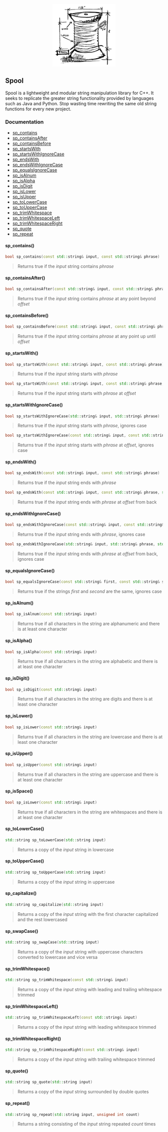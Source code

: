 <p align="center">
    <img height="200" width="200" src="https://github.com/nickcharles/Spool/blob/master/spool.png">
</p>

## Spool

Spool is a lightweight and modular string manipulation library for C++. It seeks to replicate the greater string functionality provided by languages such as Java and Python. Stop wasting time rewriting the same old string functions for every new project.

### Documentation

- [sp_contains](https://github.com/nickcharles/Spool#sp_contains)
- [sp_containsAfter](https://github.com/nickcharles/Spool#sp_containsafter)
- [sp_containsBefore](https://github.com/nickcharles/Spool#sp_containsbefore)
- [sp_startsWith](https://github.com/nickcharles/Spool#sp_startswith)
- [sp_startsWithIgnoreCase](https://github.com/nickcharles/Spool#sp_startswithignorecase)
- [sp_endsWith](https://github.com/nickcharles/Spool#sp_endswith)
- [sp_endsWithIgnoreCase](https://github.com/nickcharles/Spool#sp_endswithignorecase)
- [sp_equalsIgnoreCase](https://github.com/nickcharles/Spool#sp_equalsignorecase)
- [sp_isAlnum](https://github.com/nickcharles/Spool#sp_isalnum)
- [sp_isAlpha](https://github.com/nickcharles/Spool#sp_isalpha)
- [sp_isDigit](https://github.com/nickcharles/Spool#sp_isdigit)
- [sp_isLower](https://github.com/nickcharles/Spool#sp_islower)
- [sp_isUpper](https://github.com/nickcharles/Spool#sp_isupper)
- [sp_toLowerCase](https://github.com/nickcharles/Spool#sp_tolowercase)
- [sp_toUpperCase](https://github.com/nickcharles/Spool#sp_touppercase)
- [sp_trimWhitespace](https://github.com/nickcharles/Spool#sp_trimwhitespace)
- [sp_trimWhitespaceLeft](https://github.com/nickcharles/Spool#sp_trimwhitespaceleft)
- [sp_trimWhitespaceRight](https://github.com/nickcharles/Spool#sp_trimwhitespaceright)
- [sp_quote](https://github.com/nickcharles/Spool#sp_quote)
- [sp_repeat](https://github.com/nickcharles/Spool#sp_repeat)


#### sp_contains()
```C++
bool sp_contains(const std::string& input, const std::string& phrase)
```
> Returns true if the *input* string contains *phrase*


#### sp_containsAfter()
```C++
bool sp_containsAfter(const std::string& input, const std::string& phrase, std::size_t offset)
```
> Returns true if the *input* string contains *phrase* at any point beyond *offset*


#### sp_containsBefore()
```C++
bool sp_containsBefore(const std::string& input, const std::string& phrase, std::size_t offset)
```
> Returns true if the *input* string contains *phrase* at any point up until *offset*


#### sp_startsWith()
```C++
bool sp_startsWith(const std::string& input, const std::string& phrase)
```
> Returns true if the *input* string starts with *phrase*

```C++
bool sp_startsWith(const std::string& input, const std::string& phrase, std::size_t offset)
```
> Returns true if the *input* string starts with *phrase* at *offset*


#### sp_startsWithIgnoreCase()
```C++
bool sp_startsWithIgnoreCase(std::string& input, std::string& phrase)
```
> Returns true if the *input* string starts with *phrase*, ignores case

```C++
bool sp_startsWithIgnoreCase(const std::string& input, const std::string& phrase, std::size_t offset)
```
> Returns true if the *input* string starts with *phrase* at *offset*, ignores case


#### sp_endsWith()
```C++
bool sp_endsWith(const std::string& input, const std::string& phrase)
```
> Returns true if the *input* string ends with *phrase*

```C++
bool sp_endsWith(const std::string& input, const std::string& phrase, std::size_t offset)
```
> Returns true if the *input* string ends with *phrase* at *offset* from back


#### sp_endsWithIgnoreCase()
```C++
bool sp_endsWithIgnoreCase(const std::string& input, const std::string& phrase)
```
> Returns true if the *input* string ends with *phrase*, ignores case

```C++
bool sp_endsWithIgnoreCase(std::string& input, std::string& phrase, std::size_t offset)
```
> Returns true if the *input* string ends with *phrase* at *offset* from back, ignores case


#### sp_equalsIgnoreCase()
```C++
bool sp_equalsIgnoreCase(const std::string& first, const std::string& second)
```
> Returns true if the strings *first* and *second* are the same, ignores case


#### sp_isAlnum()
```C++
bool sp_isAlnum(const std::string& input)
```
> Returns true if all characters in the string are alphanumeric and there is at least one character


#### sp_isAlpha()
```C++
bool sp_isAlpha(const std::string& input)
```
> Returns true if all characters in the string are alphabetic and there is at least one character


#### sp_isDigit()
```C++
bool sp_isDigit(const std::string& input)
```
> Returns true if all characters in the string are digits and there is at least one character

#### sp_isLower()
```C++
bool sp_isLower(const std::string& input)
```
> Returns true if all characters in the string are lowercase and there is at least one character


#### sp_isUpper()
```C++
bool sp_isUpper(const std::string& input)
```
> Returns true if all characters in the string are uppercase and there is at least one character


#### sp_isSpace()
```C++
bool sp_isLower(const std::string& input)
```
> Returns true if all characters in the string are whitespaces and there is at least one character


<!-- #### sp_replace()
##### Not yet implemented
```C++
std::string sp_replace(std::string& input, const std::string& old, const std::string& replacement)
```
> Returns a copy of the *input* string with every instance of *old* replaced with *replacement*


#### sp_replaceFirst()
##### Not yet implemented
```C++
std::string sp_replaceFirst(std::string& input, const std::string& old, const std::string& replacement)
```
> Returns a copy of the *input* string with the first instance of *old* replaced with *replacement*


#### sp_replaceLast()
##### Not yet implemented
```C++
std::string sp_replaceLast(std::string& input, const std::string& old, const std::string& replacement)
```
> Returns a copy of the *input* string with the last instance of *old* replaced with *replacement*


#### sp_substringBeforeChar()
##### Not yet implemented
```C++
std::string sp_substringBeforeChar(std:string& input, const std::string& character);
```
> Returns a substring of the *input* string, starting at the beginning of *input* and going up until the first instance of *character*


#### sp_substringAfterChar()
##### Not yet implemented
```C++
std::string sp_substringAfterChar(std:string& input, const std::string& character);
```
> Returns a substring of the *input* string, starting just after the last instance of *character* and going until the end of *input* -->


#### sp_toLowerCase()
```C++
std::string sp_toLowerCase(std::string input)
```
> Returns a copy of the *input* string in lowercase


#### sp_toUpperCase()
```C++
std::string sp_toUpperCase(std::string input)
```
> Returns a copy of the *input* string in uppercase


#### sp_capitalize()
```C++
std::string sp_capitalize(std::string input)
```
> Returns a copy of the *input* string with the first character capitalized and the rest lowercased


#### sp_swapCase()
```C++
std::string sp_swapCase(std::string input)
```
> Returns a copy of the *input* string with uppercase characters converted to lowercase and vice versa


#### sp_trimWhitespace()
```C++
std::string sp_trimWhitespace(const std::string& input)
```
> Returns a copy of the *input* string with leading and trailing whitespace trimmed


#### sp_trimWhitespaceLeft()
```C++
std::string sp_trimWhitespaceLeft(const std::string& input)
```
> Returns a copy of the *input* string with leading whitespace trimmed


#### sp_trimWhitespaceRight()
```C++
std::string sp_trimWhitespaceRight(const std::string& input)
```
> Returns a copy of the *input* string with trailing whitespace trimmed


#### sp_quote()
```C++
std::string sp_quote(std::string input)
```
> Returns a copy of the *input* string surrounded by double quotes


#### sp_repeat()
```C++
std::string sp_repeat(std::string input, unsigned int count)
```
> Returns a string consisting of the *input* string repeated *count* times